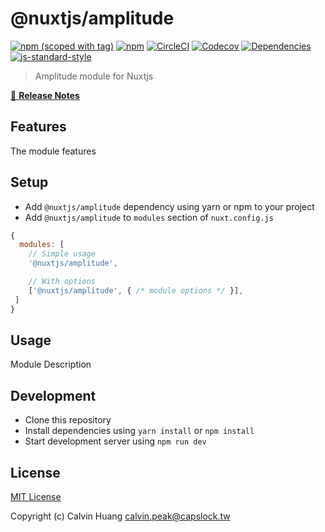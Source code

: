 # @nuxtjs/amplitude
[![npm (scoped with tag)](https://img.shields.io/npm/v/@nuxtjs/amplitude/latest.svg?style=flat-square)](https://npmjs.com/package/@nuxtjs/amplitude)
[![npm](https://img.shields.io/npm/dt/@nuxtjs/amplitude.svg?style=flat-square)](https://npmjs.com/package/@nuxtjs/amplitude)
[![CircleCI](https://img.shields.io/circleci/project/github/Calvin-Huang/amplitude-module.svg?style=flat-square)](https://circleci.com/gh/Calvin-Huang/amplitude-module)
[![Codecov](https://img.shields.io/codecov/c/github/Calvin-Huang/amplitude-module.svg?style=flat-square)](https://codecov.io/gh/Calvin-Huang/amplitude-module)
[![Dependencies](https://david-dm.org/Calvin-Huang/amplitude-module/status.svg?style=flat-square)](https://david-dm.org/Calvin-Huang/amplitude-module)
[![js-standard-style](https://img.shields.io/badge/code_style-standard-brightgreen.svg?style=flat-square)](http://standardjs.com)

> Amplitude module for Nuxtjs

[📖 **Release Notes**](./CHANGELOG.md)

## Features

The module features

## Setup
- Add `@nuxtjs/amplitude` dependency using yarn or npm to your project
- Add `@nuxtjs/amplitude` to `modules` section of `nuxt.config.js`

```js
{
  modules: [
    // Simple usage
    '@nuxtjs/amplitude',

    // With options
    ['@nuxtjs/amplitude', { /* module options */ }],
 ]
}
```

## Usage

Module Description

## Development

- Clone this repository
- Install dependencies using `yarn install` or `npm install`
- Start development server using `npm run dev`

## License

[MIT License](./LICENSE)

Copyright (c) Calvin Huang <calvin.peak@capslock.tw>
